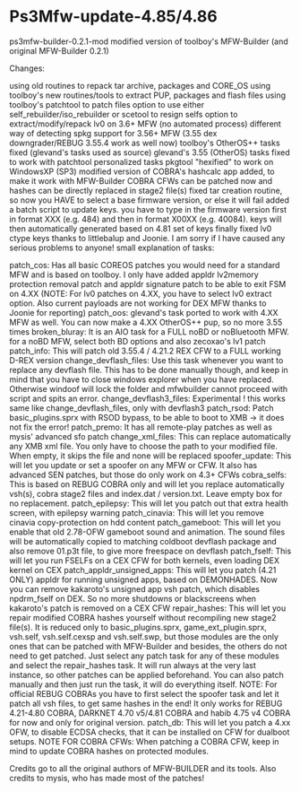 # Ps3Mfw-update-4.85/4.86
ps3mfw-builder-0.2.1-mod
modified version of toolboy's MFW-Builder (and original MFW-Builder 0.2.1)

Changes:

using old routines to repack tar archive, packages and CORE_OS
using toolboy's new routines/tools to extract PUP, packages and flash files
using toolboy's patchtool to patch files
option to use either self_rebuilder/iso_rebuilder or scetool to resign selfs
option to extract/modify/repack lv0 on 3.6+ MFW (no automated process)
different way of detecting spkg support for 3.56+ MFW (3.55 dex downgrader/REBUG 3.55.4 work as well now)
toolboy's OtherOS++ tasks fixed (glevand's tasks used as source)
glevand's 3.55 (OtherOS) tasks fixed to work with patchtool
personalized tasks
pkgtool "hexified" to work on WindowsXP (SP3)
modified version of COBRA's hashcalc app added, to make it work with MFW-Builder
COBRA CFWs can be patched now and hashes can be directly replaced in stage2 file(s)
fixed tar creation routine, so now you HAVE to select a base firmware version, or else it will fail
added a batch script to update keys. you have to type in the firmware version first in format XXX (e.g. 484) and then in format X00XX (e.g. 40084). keys will then automatically generated based on 4.81 set of keys
finally fixed lv0 ctype keys thanks to littlebalup and Joonie. I am sorry if I have caused any serious problems to anyone!
small explanation of tasks:

patch_cos: Has all basic COREOS patches you would need for a standard MFW and is based on toolboy. I only have added appldr lv2memory protection removal patch and appldr signature patch to be able to exit FSM on 4.XX (NOTE: For lv0 patches on 4.XX, you have to select lv0 extract option. Also current payloads are not working for DEX MFW thanks to Joonie for reporting)
patch_oos: glevand's task ported to work with 4.XX MFW as well. You can now make a 4.XX OtherOS++ pup, so no more 3.55 times
broken_bluray: It is an AIO task for a FULL noBD or noBluetooth MFW. for a noBD MFW, select both BD options and also zecoxao's lv1 patch
patch_info: This will patch old 3.55.4 / 4.21.2 REX CFW to a FULL working D-REX version
change_devflash_files: Use this task whenever you want to replace any devflash file. This has to be done manually though, and keep in mind that you have to close windows explorer when you have replaced. Otherwise windoof will lock the folder and mfwbuilder cannot proceed with script and spits an error.
change_devflash3_files: Experimental ! this works same like change_devflash_files, only with devflash3
patch_rsod: Patch basic_plugins.sprx with RSOD bypass, to be able to boot to XMB -> it does not fix the error!
patch_premo: It has all remote-play patches as well as mysis' advanced sfo patch
change_xml_files: This can replace automatically any XMB xml file. You only have to choose the path to your modified file. When empty, it skips the file and none will be replaced
spoofer_update: This will let you update or set a spoofer on any MFW or CFW. It also has advanced SEN patches, but those do only work on 4.3+ CFWs
cobra_selfs: This is based on REBUG COBRA only and will let you replace automatically vsh(s), cobra stage2 files and index.dat / version.txt. Leave empty box for no replacement.
patch_epilepsy: This will let you patch out that extra health screen, with epilepsy warning
patch_cinavia: This will let you remove cinavia copy-protection on hdd content
patch_gameboot: This will let you enable that old 2.78-OFW gameboot sound and animation. The sound files will be automatically copied to matching coldboot devflash package and also remove 01.p3t file, to give more freespace on devflash
patch_fself: This will let you run FSELFs on a CEX CFW for both kernels, even loading DEX kernel on CEX
patch_appldr_unsigned_apps: This will let you patch (4.21 ONLY) appldr for running unsigned apps, based on DEMONHADES. Now you can remove kakaroto's unsigned app vsh patch, which disables npdrm_fself on DEX. So no more shutdowns or blackscreens when kakaroto's patch is removed on a CEX CFW
repair_hashes: This will let you repair modified COBRA hashes yourself without recompiling new stage2 file(s). It is reduced only to basic_plugins.sprx, game_ext_plugin.sprx, vsh.self, vsh.self.cexsp and vsh.self.swp, but those modules are the only ones that can be patched with MFW-Builder and besides, the others do not need to get patched. Just select any patch task for any of these modules and select the repair_hashes task. It will run always at the very last instance, so other patches can be applied beforehand. You can also patch manually and then just run the task, it will do everything itself. NOTE: For official REBUG COBRAs you have to first select the spoofer task and let it patch all vsh files, to get same hashes in the end! It only works for REBUG 4.21-4.80 COBRA, DARKNET 4.70 v5/4.81 COBRA and habib 4.75 v4 COBRA for now and only for original version.
patch_db: This will let you patch a 4.xx OFW, to disable ECDSA checks, that it can be installed on CFW for dualboot setups.
NOTE FOR COBRA CFWs: When patching a COBRA CFW, keep in mind to update COBRA hashes on protected modules.

Credits go to all the original authors of MFW-BUILDER and its tools. Also credits to mysis, who has made most of the patches!
